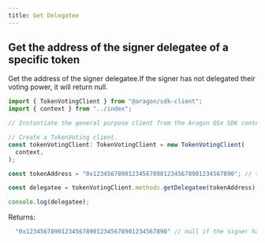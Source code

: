 ```yaml
---
title: Get Delegatee
---
```


## Get the address of the signer delegatee of a specific token

Get the address of the signer delegatee.If the signer has not delegated their voting power, it will return null.

```ts
import { TokenVotingClient } from "@aragon/sdk-client";
import { context } from "../index";

// Instantiate the general purpose client from the Aragon OSx SDK context.

// Create a TokenVoting client.
const tokenVotingClient: TokenVotingClient = new TokenVotingClient(
  context,
);

const tokenAddress = "0x1234567890123456789012345678901234567890"; // token contract adddress

const delegatee = tokenVotingClient.methods.getDelegatee(tokenAddress);

console.log(delegatee);
```


Returns:
  ```ts
    "0x1234567890123456789012345678901234567890" // null if the signer has not delegated their voting power
  ```